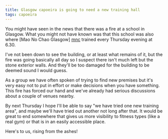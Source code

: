 ```yaml
---
title: Glasgow capoeira is going to need a new training hall
tags: capoeira
---
```

You might have seen in the news that there was a fire at
a school in Glasgow. What you might not have known was that
this school was also where [Mao No Chao Glasgow] [mnc] trained
every Thursday evening at 6.30.

I've not been down to see the building, or at least what remains
of it, but the fire was going basically all day so I suspect
there isn't much left but the stone exterior walls. And they'll
be too damaged for the building to be deemed sound I would guess.

As a group we have often spoken of trying to find new premises
but it's very easy not to put in effort or make decisions when
you have something. This fire has forced our hand and we've
already had serious discussions about a couple of venues nearby.

By next Thursday I hope I'll be able to say "we have tried one
new training area", and maybe we'll have tried out another not
long after that. It would be great to end somewhere that gives
us more visibility to fitness types (like a real gym) or that is
in an easily accessible place. 

Here's to us, rising from the ashes!


[mnc]: <http://maonochao.org/2013/03/26/sad-news-for-glasgow/>
    "Sad news for us!"

